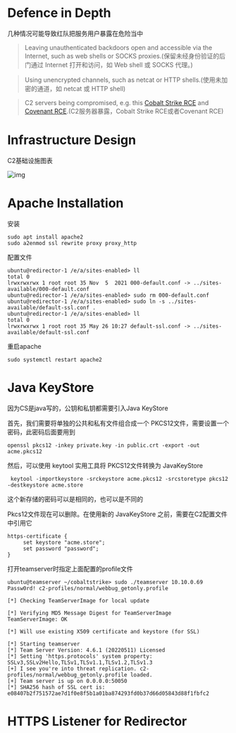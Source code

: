 # Defence in Depth

几种情况可能导致红队把服务用户暴露在危险当中

> Leaving unauthenticated backdoors open and accessible via the Internet, such as web shells or SOCKS proxies.(保留未经身份验证的后门通过 Internet 打开和访问，如 Web shell 或 SOCKS 代理。)

> Using unencrypted channels, such as netcat or HTTP shells.(使用未加密的通道，如 netcat 或 HTTP shell)

> C2 servers being compromised, e.g. this [Cobalt Strike RCE](https://blog.cobaltstrike.com/2016/09/28/cobalt-strike-rce-active-exploitation-reported/) and [Covenant RCE](https://blog.null.farm/hunting-the-hunters).(C2服务器暴露，Cobalt Strike RCE或者Covenant RCE)

# Infrastructure Design

C2基础设施图表

![img](https://rto2-assets.s3.eu-west-2.amazonaws.com/inf/red-team-infra-overview.png?width=1920)

# Apache Installation

安装
```
sudo apt install apache2
sudo a2enmod ssl rewrite proxy proxy_http
```

配置文件
```
ubuntu@redirector-1 /e/a/sites-enabled> ll
total 0
lrwxrwxrwx 1 root root 35 Nov  5  2021 000-default.conf -> ../sites-available/000-default.conf
ubuntu@redirector-1 /e/a/sites-enabled> sudo rm 000-default.conf
ubuntu@redirector-1 /e/a/sites-enabled> sudo ln -s ../sites-available/default-ssl.conf .
ubuntu@redirector-1 /e/a/sites-enabled> ll
total 0
lrwxrwxrwx 1 root root 35 May 26 10:27 default-ssl.conf -> ../sites-available/default-ssl.conf
```

重启apache
```
sudo systemctl restart apache2
```

# Java KeyStore

因为CS是java写的，公钥和私钥都需要引入Java KeyStore

首先，我们需要将单独的公共和私有文件组合成一个 PKCS12文件，需要设置一个密码，此密码后面要用到

```
openssl pkcs12 -inkey private.key -in public.crt -export -out acme.pkcs12
```

然后，可以使用 keytool 实用工具将 PKCS12文件转换为 JavaKeyStore

```
 keytool -importkeystore -srckeystore acme.pkcs12 -srcstoretype pkcs12 -destkeystore acme.store
```

这个新存储的密码可以是相同的，也可以是不同的

Pkcs12文件现在可以删除。在使用新的 JavaKeyStore 之前，需要在C2配置文件中引用它

```
https-certificate {
     set keystore "acme.store";
     set password "password";
}
```

打开teamserver时指定上面配置的profile文件

```
ubuntu@teamserver ~/cobaltstrike> sudo ./teamserver 10.10.0.69 Passw0rd! c2-profiles/normal/webbug_getonly.profile

[*] Checking TeamServerImage for local update

[*] Verifying MD5 Message Digest for TeamServerImage
TeamServerImage: OK

[*] Will use existing X509 certificate and keystore (for SSL)

[*] Starting teamserver
[*] Team Server Version: 4.6.1 (20220511) Licensed
[*] Setting 'https.protocols' system property: SSLv3,SSLv2Hello,TLSv1,TLSv1.1,TLSv1.2,TLSv1.3
[+] I see you're into threat replication. c2-profiles/normal/webbug_getonly.profile loaded.
[+] Team server is up on 0.0.0.0:50050
[*] SHA256 hash of SSL cert is: e08407b2f751572ae7d1f0e8f5b1a01ba874293fd0b37d66d05843d88f1fbfc2
```

# HTTPS Listener for Redirector